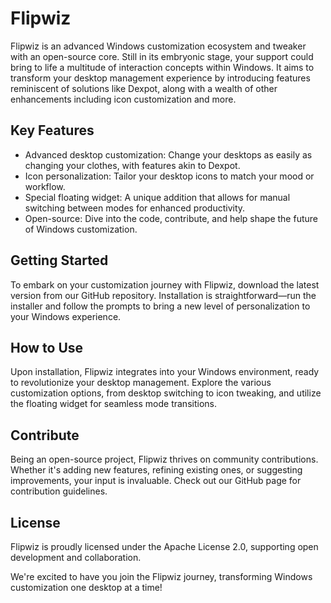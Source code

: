 # Flipwiz

Flipwiz is an advanced Windows customization ecosystem and tweaker with an open-source core. Still in its embryonic stage, your support could bring to life a multitude of interaction concepts within Windows. It aims to transform your desktop management experience by introducing features reminiscent of solutions like Dexpot, along with a wealth of other enhancements including icon customization and more.

## Key Features

- Advanced desktop customization: Change your desktops as easily as changing your clothes, with features akin to Dexpot.
- Icon personalization: Tailor your desktop icons to match your mood or workflow.
- Special floating widget: A unique addition that allows for manual switching between modes for enhanced productivity.
- Open-source: Dive into the code, contribute, and help shape the future of Windows customization.

## Getting Started

To embark on your customization journey with Flipwiz, download the latest version from our GitHub repository. Installation is straightforward—run the installer and follow the prompts to bring a new level of personalization to your Windows experience.

## How to Use

Upon installation, Flipwiz integrates into your Windows environment, ready to revolutionize your desktop management. Explore the various customization options, from desktop switching to icon tweaking, and utilize the floating widget for seamless mode transitions.

## Contribute

Being an open-source project, Flipwiz thrives on community contributions. Whether it's adding new features, refining existing ones, or suggesting improvements, your input is invaluable. Check out our GitHub page for contribution guidelines.

## License

Flipwiz is proudly licensed under the Apache License 2.0, supporting open development and collaboration.

We're excited to have you join the Flipwiz journey, transforming Windows customization one desktop at a time!
